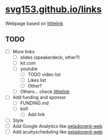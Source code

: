 # [svg153.github.io/links](svg153.github.io/links)

Webpage based on [littlelink](https://github.com/sethcottle/littlelink)

## TODO

- [ ] More links
  - [ ] slides (speakerdeck, other?)
  - [ ] kit.com
  - [ ] youtube
    - [ ] TODO video list
    - [ ] Likes list
    - [ ] Other?
  - [ ] Others... check [littlelink](https://littlelink.io/)
- [ ] Add funding and sponsor
  - [ ] FUNDING.md
  - [ ] kofi
    - [ ] Add link
- [ ] Style
- [ ] Add Google Analytics like [peladonerd-web](https://github.com/pablokbs/peladonerd-web)
- [ ] Add acuityscheduling like [peladonerd-web](https://github.com/pablokbs/peladonerd-web)
